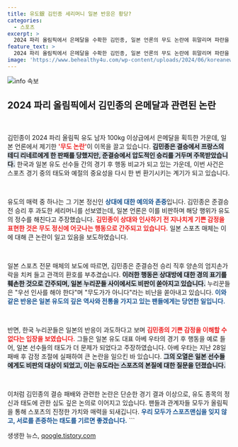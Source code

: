 ```yaml
---
title: 유도銀 김민종 세리머니 일본 반응은 황당?
categories:
  - 스포츠
excerpt: >
  2024 파리 올림픽에서 은메달을 수확한 김민종, 일본 언론의 무도 논란에 휘말리며 파란을 일으키고 있다. 경기 후 과한 세리머니가 문제로 지목되자, 그에 대한 양국 누리꾼들의 뜨거운 반응이 이어지고 있다. 클릭 후 더 많은 이야기를 확인하세요!
feature_text: >
  2024 파리 올림픽에서 은메달을 수확한 김민종, 일본 언론의 무도 논란에 휘말리며 파란을 일으키고 있다. 경기 후 과한 세리머니가 문제로 지목되자, 그에 대한 양국 누리꾼들의 뜨거운 반응이 이어지고 있다. 클릭 후 더 많은 이야기를 확인하세요!
image: 'https://www.behealthy4u.com/wp-content/uploads/2024/06/koreanews.jpg'
---
```


<p><img src="https://www.behealthy4u.com/wp-content/uploads/2024/06/koreanews.jpg" alt="info 속보" /></p>



<h2 data-ke-size="size26">2024 파리 올림픽에서 김민종의 은메달과 관련된 논란</h2>

<p data-ke-size="size16">&nbsp;</p>

<p>김민종이 2024 파리 올림픽 유도 남자 100kg 이상급에서 은메달을 획득한 가운데, 일본 언론에서 제기한 <b><span style="color: #ee2323;">'무도 논란'</span></b>이 이목을 끌고 있습니다. <b><span style="background-color: #21538527;">김민종은 결승에서 프랑스의 테디 리네르에게 한 판패를 당했지만, 준결승에서 압도적인 승리를 거두며 주목받았습니다.</span></b> 한국과 일본 유도 선수들 간의 경기 후 행동 비교가 되고 있는 가운데, 이번 사건은 스포츠 경기 중의 태도와 예절의 중요성을 다시 한 번 환기시키는 계기가 되고 있습니다. </p>

<p data-ke-size="size16">&nbsp;</p>

<p>유도의 매력 중 하나는 그 기본 정신인 <b><span style="color: #1a5490;">상대에 대한 예의와 존중</span></b>입니다. 김민종은 준결승전 승리 후 과도한 세리머니를 선보였는데, 일본 언론은 이를 비판하며 해당 행위가 유도의 정수를 해친다고 주장했습니다. <b><span style="color: #ee2323;">김민종이 상대와 인사하기 전 지나치게 기쁜 감정을 표현한 것은 무도 정신에 어긋나는 행동으로 간주되고 있습니다.</span></b> 일본 스포츠 매체는 이에 대해 큰 논란이 일고 있음을 보도하였습니다. </p>

<p data-ke-size="size16">&nbsp;</p>

<p>일본 스포츠 전문 매체의 보도에 따르면, 김민종은 준결승전 승리 직후 양손의 엄지손가락을 치켜 들고 관객의 환호를 부추겼습니다. <b><span style="background-color: #21538527;">이러한 행동은 상대방에 대한 경의 표기를 훼손한 것으로 간주되며, 일본 누리꾼들 사이에서도 비판이 쏟아지고 있습니다.</span></b> 누리꾼들은 "우선 인사를 해야 한다"며 "무도가가 아니다"라는 비난을 쏟아내고 있습니다. <b><span style="color: #1a5490;">이와 같은 반응은 일본 유도의 깊은 역사와 전통을 가지고 있는 팬들에게는 당연한 일입니다.</span></b></p>

<p data-ke-size="size16">&nbsp;</p>

<p>반면, 한국 누리꾼들은 일본의 반응이 과도하다고 보며 <b><span style="color: #ee2323;">김민종의 기쁜 감정을 이해할 수 없다는 입장을 보였습니다.</span></b> 그들은 일본 유도 대표 아베 우타의 경기 후 행동을 예로 들어, 일본 선수들의 태도가 더 문제가 되었다고 주장하였습니다. 아베 우타는 지난 28일 패배 후 감정 조절에 실패하여 큰 논란을 일으킨 바 있습니다. <b><span style="background-color: #21538527;">그의 오열은 일본 선수들에게도 비판의 대상이 되었고, 이는 유도라는 스포츠의 본질에 대한 질문을 던졌습니다.</span></b></p>

<p data-ke-size="size16">&nbsp;</p>

<p>이처럼 김민종의 결승 패배와 관련한 논란은 단순한 경기 결과 이상으로, 유도 종목의 정신과 태도에 관한 심도 깊은 논의로 이어지고 있습니다. 팬들과 관계자들 모두가 올림픽을 통해 스포츠의 진정한 가치와 매력을 되새깁니다. <b><span style="color: #1a5490;">우리 모두가 스포츠맨십을 잊지 않고, 서로를 존중하는 태도를 기르면 좋겠습니다.</span></b>
```</p>
생생한 뉴스, <a href="https://qoogle.tistory.com" rel="dofollow">qoogle.tistory.com</a>


